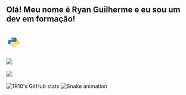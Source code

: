 ## Olá! Meu nome é Ryan Guilherme e eu sou um dev em formação!



<div style="display: inline_block"><br>
  <img align="center" alt="Rafa-Python" height="30" width="40" src="https://raw.githubusercontent.com/devicons/devicon/master/icons/python/python-original.svg">
</div>
  
  ##
 
<div> 
  
  <a href="https://instagram.com/oisouryan" target="_blank"><img src="https://img.shields.io/badge/-Instagram-%23E4405F?style=for-the-badge&logo=instagram&logoColor=white" target="_blank"></a>

  <a href = "mailto:ryanguilherme2003@gmail.com"><img src="https://img.shields.io/badge/-Gmail-%23333?style=for-the-badge&logo=gmail&logoColor=white" target="_blank"></a>

  ![1R10's GitHub stats](https://github-readme-stats.vercel.app/api?username=1R10&show_icons=true&theme=transparent)
  ![Snake animation](https://github.com/1R10/1R10/blob/output/github-contribution-grid-snake.svg)
</div>
